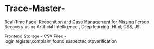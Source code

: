 # Trace-Master-
Real-Time Facial Recognition and Case Management for Missing Person Recovery using Artificial Intelligence , Deep learning ,Html, CSS, JS.





Frontend
Storage - CSV Files - login,register,complaint,found,suspected,otpverification
